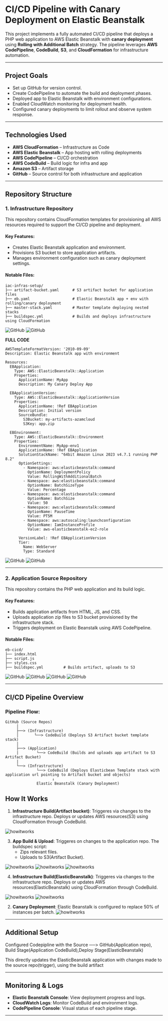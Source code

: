 # CI/CD Pipeline with Canary Deployment on Elastic Beanstalk

This project implements a fully automated CI/CD pipeline that deploys a PHP web application to AWS Elastic Beanstalk with **canary deployment** using **Rolling with Additional Batch** strategy. The pipeline leverages **AWS CodePipeline**, **CodeBuild**, **S3**, and **CloudFormation** for infrastructure automation.

---

##  Project Goals

   - Set up GitHub for version control.
   - Create CodePipeline to automate the build and deployment phases.
   - Deployed app to Elastic Beanstalk with environment configurations.
   - Enabled CloudWatch monitoring for deployment health.
   - Configured canary deployments to limit rollout and observe system response.

---

## Technologies Used

- **AWS CloudFormation** – Infrastructure as Code
- **AWS Elastic Beanstalk** – App hosting with rolling deployments
- **AWS CodePipeline** – CI/CD orchestration
- **AWS CodeBuild** – Build logic for infra and app
- **Amazon S3** – Artifact storage
- **GitHub** – Source control for both infrastructure and application

---

##  Repository Structure

### 1. Infrastructure Repository
This repository contains CloudFormation templates for provisioning all AWS resources required to support the CI/CD pipeline and deployment.

#### Key Features:
- Creates Elastic Beanstalk application and environment.
- Provisions S3 bucket to store application artifacts.
- Manages environment configuration such as canary deployment settings.

#### Notable Files:
```
iac-infras-setup/
├── artifact-bucket.yaml      # S3 artifact bucket for application files
├── eb.yaml                   # Elastic Beanstalk app + env with rolling/canary deployment
├── master-stack.yaml         # Master template deploying nested stacks
├── buildspec.yml             # Builds and deploys infrastructure using CloudFormation
```
![GitHub](/elasticbean/Screenshot6.png)
![GitHub](/elasticbean/Screenshot5.png)

**FULL CODE**
```
AWSTemplateFormatVersion: '2010-09-09'
Description: Elastic Beanstalk app with environment

Resources:
  EBApplication:
    Type: AWS::ElasticBeanstalk::Application
    Properties:
      ApplicationName: MyApp
      Description: My Canary Deploy App

  EBApplicationVersion:
    Type: AWS::ElasticBeanstalk::ApplicationVersion
    Properties:
      ApplicationName: !Ref EBApplication
      Description: Initial version
      SourceBundle:
        S3Bucket: my-artifacts-azamcloud
        S3Key: app.zip

  EBEnvironment:
    Type: AWS::ElasticBeanstalk::Environment
    Properties:
      EnvironmentName: MyApp-env1
      ApplicationName: !Ref EBApplication
      SolutionStackName: "64bit Amazon Linux 2023 v4.7.1 running PHP 8.2"
      OptionSettings:
        - Namespace: aws:elasticbeanstalk:command
          OptionName: DeploymentPolicy
          Value: RollingWithAdditionalBatch
        - Namespace: aws:elasticbeanstalk:command
          OptionName: BatchSizeType
          Value: Percentage
        - Namespace: aws:elasticbeanstalk:command
          OptionName: BatchSize
          Value: 50
        - Namespace: aws:elasticbeanstalk:command
          OptionName: PauseTime
          Value: PT5M
        - Namespace: aws:autoscaling:launchconfiguration
          OptionName: IamInstanceProfile
          Value: aws-elasticbeanstalk-ec2-role
       
      VersionLabel: !Ref EBApplicationVersion
      Tier:
        Name: WebServer
        Type: Standard
```
![GitHub](/elasticbean/Screenshot7.png)
![GitHub](/elasticbean/Screenshot8.png)


---

### 2. Application Source Repository
This repository contains the PHP web application and its build logic.

#### Key Features:
- Builds application artifacts from HTML, JS, and CSS.
- Uploads application zip files to S3 bucket provisioned by the infrastructure stack.
- Triggers deployment on Elastic Beanstalk using AWS CodePipeline.

#### Notable Files:
```
eb-cicd/
├── index.html
├── script.js
├── styles.css
├── buildspec.yml         # Builds artifact, uploads to S3
```

![GitHub](/elasticbean/Screenshot2.png)
![GitHub](/elasticbean/Screenshot3.png)
![GitHub](/elasticbean/Screenshot4.png)
![GitHub](/elasticbean/Screenshot10.png)

---

##  CI/CD Pipeline Overview

### Pipeline Flow:

```
GitHub (Source Repos)
     │
     ├──> (Infrastructure)
     │       └──> CodeBuild (Deploys S3 Artifact bucket template stack)
     │
     ├──> (Application)
     |        └──> CodeBuild (Builds and uploads app artifact to S3 Artifact Bucket)
     |
     └──> (Infrastructure)     
              └──> CodeBuild (Deploys Elasticbean Template stack with application url pointing to Artifact bucket and objects)
                     ↓
              Elastic Beanstalk (Canary Deployment)
```


##  How It Works

1. **Infrastructure Build(Artifact bucket)**: Triggeres via changes to the infrastructure repo. Deploys or updates AWS resources(S3) using CloudFormation through CodeBuild.

![howitworks](/elasticbean/Screenshot9.png)
   
3. **App Build & Upload**: Triggeres on changes to the application repo. The buildspec script:
   - Zips relevant files.
   - Uploads to S3(Artifact Bucket).

  ![howitworks](/elasticbean/Screenshot12.png)
  ![howitworks](/elasticbean/Screenshot13.png)
  ![howitworks](/elasticbean/Screenshot11.png)
  

4. **Infrastructure Build(ElasticBeanstalk)**:  Triggeres via changes to the infrastructure repo. Deploys or updates AWS resources(ElasticBeanstalk) using CloudFormation through CodeBuild.

![howitworks](/elasticbean/Screenshot14.png)
![howitworks](/elasticbean/Screenshot16.png)
   
2. **Canary Deployment**: Elastic Beanstalk is configured to replace 50% of instances per batch.
![howitworks](/elasticbean/Screenshot15.png)
---

## Additional Setup 
  Configured Codepipline with the Source ──> GitHub(Application repo), Build Stage(Application CodeBuild),Deploy Stage(ElasticBeanstalk)

  This directly updates the ElasticBeanstalk application with changes made to the source repo(trigger), using the build artifact

---
##  Monitoring & Logs

- **Elastic Beanstalk Console**: View deployment progress and logs.
- **CloudWatch Logs**: Monitor CodeBuild and environment logs.
- **CodePipeline Console**: Visual status of each pipeline stage.

---

